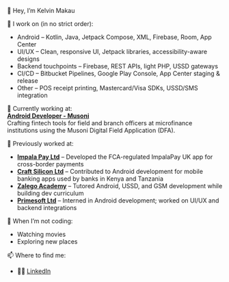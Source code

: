 👋 Hey, I’m Kelvin Makau  

🧰 I work on (in no strict order):

- Android – Kotlin, Java, Jetpack Compose, XML, Firebase, Room, App Center
- UI/UX – Clean, responsive UI, Jetpack libraries, accessibility-aware designs
- Backend touchpoints – Firebase, REST APIs, light PHP, USSD gateways
- CI/CD – Bitbucket Pipelines, Google Play Console, App Center staging & release
- Other – POS receipt printing, Mastercard/Visa SDKs, USSD/SMS integration

💼 Currently working at:  
**[Android Developer - Musoni](https://musonisystem.com/)**  
Crafting fintech tools for field and branch officers at microfinance institutions using the Musoni Digital Field Application (DFA).

💼 Previously worked at:

- **[Impala Pay Ltd](https://www.impalapay.com/)** – Developed the FCA-regulated ImpalaPay UK app for cross-border payments  
- **[Craft Silicon Ltd](https://www.craftsilicon.com/)** – Contributed to Android development for mobile banking apps used by banks in Kenya and Tanzania  
- **[Zalego Academy](https://zalegoacademy.ac.ke/)** – Tutored Android, USSD, and GSM development while building dev curriculum  
- **[Primesoft Ltd](https://www.primesoft.co.ke/)** – Interned in Android development; worked on UI/UX and backend integrations  

🎯 When I’m not coding:

- Watching movies
- Exploring new places

📫 Where to find me:  
- 👨‍💼 [LinkedIn](https://www.linkedin.com/in/kelvin-makau-developer/)  
